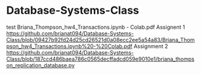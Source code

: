 # Database-Systems-Class

test
Briana_Thompson_hw4_Transactions.ipynb - Colab.pdf
Assignent 1 https://github.com/brianat094/Database-Systems-Class/blob/09427b92fd24d25cd26521d0a08ecc2ee5a54a83/Briana_Thompson_hw4_Transactions.ipynb%20-%20Colab.pdf
Assignment 2 https://github.com/brianat094/Database-Systems-Class/blob/187ccd486baea786c0565decffadcd059e9010e1/briana_thompson_replication_database.py
